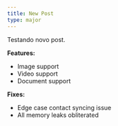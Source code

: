 ```yaml
---
title: New Post
type: major
---
```


Testando novo post.

**Features:**

* Image support
* Video support
* Document support

**Fixes:**

* Edge case contact syncing issue
* All memory leaks obliterated
